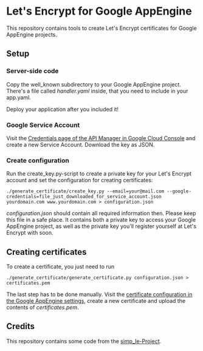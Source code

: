 # Let's Encrypt for Google AppEngine

This repository contains tools to create Let's Encrypt certificates for Google
AppEngine projects.

## Setup
### Server-side code
Copy the well\_known subdirectory to your Google AppEngine project.
There's a file called *handler.yaml* inside, that you need to include in your app.yaml.

Deploy your application after you included it!

### Google Service Account
Visit the [Credentials page of the API Manager in Google Cloud Console](https://console.cloud.google.com/apis/credentials) and create a new Service Account. Download the key as JSON.

### Create configuration
Run the create\_key.py-script to create a private key for your Let's Encrypt account and set the configuration
for creating certificates:

```
./generate_certificate/create_key.py --email=your@mail.com --google-credentials=file_just_downloaded_for_service_account.json yourdomain.com www.yourdomain.com > configuration.json
```

*configuration.json* should contain all required information then.
Please keep this file in a safe place. It contains both a private key to access your Google AppEngine project,
as well as the private key you'll register yourself at Let's Encrypt with soon.

## Creating certificates
To create a certificate, you just need to run

```
./generate_certificate/generate_certificate.py configuration.json > certificates.pem
```

The last step has to be done manually.
Visit the [certificate configuration in the Google AppEngine settings](https://console.cloud.google.com/appengine/settings/certificates), create a new certificate and upload the contents of *certificates.pem*.

## Credits
This repository contains some code from the [simp\_le-Project](https://github.com/kuba/simp_le).
